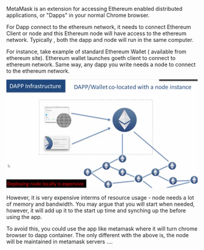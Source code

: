 MetaMask is an extension for accessing Ethereum enabled distributed applications, or "Dapps" in your normal Chrome browser.

For Dapp connect to the ethereum network, it needs to connect Ethereum Client or node and this Ethereum node will have access to the ethereum network. Typically , both the dapp and node will run in the same computer.

For instance, take example of standard Ethereum Wallet  \( available from ethereum site\). Ethereum wallet launches goeth client to connect to ethereum network. Same way, any dapp you write needs a node to connect to the ethereum network.

![](/assets/dappInfra.png)



However, it is very expensive interms of resource usage - node needs a lot of memory and bandwidth. You may argue that you will start when needed, however, it will add up it to the start up time and synching up the before using the app.

To avoid this, you could use the app like metamask where it will turn chrome browser to dapp container. The only different with the above is, the node will be maintained in metamask servers ....

